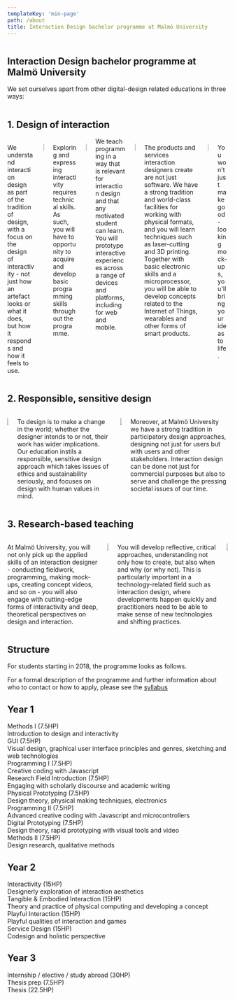 ```yaml
---
templateKey: 'min-page'
path: /about
title: Interaction Design bachelor programme at Malmö University
---
```


<section class="section">
<div class="container">
  <div class="columns is-centered">
    <div class="column is-8">
      <div class="content">
        <h1 class="title has-text-weight-bold is-bold-light">
          Interaction Design bachelor programme at Malmö University
        </h1>
         <p class="subtitle">
        We set ourselves apart from other digital-design related educations in three ways:
        </p>

</div></div></div></div></section>

<section class="hero">
  <div class="hero-body">
    <div class="container">
      <h1 class="title">
        1. Design of interaction
      </h1>
    </div>
  </div>
</section>

<section class="section">
<div class="container">
<div class="columns is-multiline">
<div class="column is-half content">

We understand interaction design as part of the tradition of design, with a focus on the design of interactivity - not just how an artefact looks or what it does, but how it responds and how it feels to use.

</div>
<div class="column is-half">

![](/images/phys-1.gif)

</div>

<div class="column is-half content">

Exploring and expressing interactivity requires technical skills. As such, you will have to opportunity to acquire and develop basic programming skills throughout the programme.

</div>
<div class="column is-half">

![](/images/dig-1.jpg)

</div>

<div class="column is-half content">
We teach programming in a way that is relevant for interaction design and that any motivated student can learn. You will prototype interactive experiences across a range of devices and platforms, including for web and mobile.

</div>

<div class="column is-half">

![](/images/dig-2.jpg)

</div>

<div class="column is-half content">

The products and services interaction designers create are not just software. We have a strong tradition and world-class facilities for working with physical formats, and you will learn techniques such as laser-cutting and 3D printing. Together with basic electronic skills and a microprocessor, you will be able to develop concepts related to the Internet of Things, wearables and other forms of smart products.

</div>
<div class="column is-half">

![](/images/lab-5.jpg)

</div>
<div style="padding-bottom: 0em" class="column is-size-3 is-8 is-offset-2 content">

You won’t just make good-looking mock-ups, you'll bring your ideas to life.

</div>
</div>

</div></section>
<section class="hero">
  <div class="hero-body">
    <div class="container">
      <h1 class="title">
        2. Responsible, sensitive design
      </h1>
    </div>
  </div>
</section>
<section class="section"><div class="container">

<div class="columns is-multiline">
  <div class="column is-half ">

![](/images/lab-4.jpg)

  </div>
  <div class="column is-half content">

To design is to make a change in the world; whether the designer intends to or not, their work has wider implications. Our education instils a responsible, sensitive design approach which takes issues of ethics and sustainability seriously, and focuses on design with human values in mind.

  </div>
    <div class="column is-half ">

![](/images/lab-2.jpg)

  </div>
  <div class="column is-half content">

Moreover, at Malmö University we have a strong tradition in participatory design approaches, designing not just for users but with users and other stakeholders. Interaction design can be done not just for commercial purposes but also to serve and challenge the pressing societal issues of our time.

  </div>

</div>

</div></section>
<section class="hero">
  <div class="hero-body">
    <div class="container">
      <h1 class="title">
        3. Research-based teaching
      </h1>
    </div>
  </div>
</section>
<section class="section"><div class="container">
<div class="columns is-multiline">
<div class="column is-half content">

At Malmö University, you will not only pick up the applied skills of an interaction designer - conducting fieldwork, programming, making mock-ups, creating concept videos, and so on - you will also engage with cutting-edge forms of interactivity and deep, theoretical perspectives on design and interaction.

</div>
<div class="column is-half ">

![](/images/lab-3.jpg)

</div>
<div class="column is-half content">

You will develop reflective, critical approaches, understanding not only how to create, but also when and why (or why not). This is particularly important in a technology-related field such as interaction design, where developments happen quickly and practitioners need to be able to make sense of new technologies and shifting practices.

</div>
<div class="column is-half ">

![](/images/lab-6.jpg)

</div>
</div></div>
</section>

<section class="section section--gradient">
  <div class="container">
    <div class="content">
      <div class="columns is-centered">
        <div class="column is-8 ">
          <h1>Structure</h1>
          <p>For students starting in 2018, the programme looks as follows.</p>
                  <div class="notification is-size-7 is-link">
          For a formal description of the programme and further
          information about who to contact or how to apply, please see
          the <a href="https://edu.mau.se/en/Program/TGIDE">syllabus</a>
        </div>
        </div>
      </div>
    </div>
  </div>

  <div class="container">
    <h1 class="title">Year 1</h1>
    <div class="tile is-ancestor">
      <div class="tile is-parent is-horizontal">
        <div class="tile is-parent">
          <article class="tile is-child box">
            <span class="courseName">Methods I</span>
            <span class="courseHp">(7.5HP)</span>
            <div class="courseDescr">
              Introduction to design and interactivity
            </div>
          </article>
        </div>
        <div class="tile is-3 is-parent is-vertical">
          <article class="tile is-child box">
            <span class="courseName">GUI</span>
            <span class="courseHp">(7.5HP)</span>
            <div class="courseDescr">
              Visual design, graphical user interface principles and
              genres, sketching and web technologies
            </div>
          </article>
          <article class="tile is-child box">
            <span class="courseName">Programming I</span>
            <span class="courseHp">(7.5HP)</span>
            <div class="courseDescr">
              Creative coding with Javascript
            </div>
          </article>
        </div>
        <div class="tile is-parent">
          <article class="tile is-child box">
            <span class="courseName">
              Research Field Introduction
            </span>
            <span class="courseHp">(7.5HP)</span>
            <div class="courseDescr">
              Engaging with scholarly discourse and academic writing
            </div>
          </article>
        </div>
        <div class="tile is-3 is-parent is-vertical">
          <article class="tile is-child box">
            <span class="courseName">Physical Prototyping</span>
            <span class="courseHp">(7.5HP)</span>
            <div class="courseDescr">
              Design theory, physical making techniques, electronics
            </div>
          </article>
          <article class="tile is-child box">
            <span class="courseName">Programming II</span>
            <span class="courseHp">(7.5HP)</span>
            <div class="courseDescr">
              Advanced creative coding with Javascript and
              microcontrollers
            </div>
          </article>
        </div>
        <div class="tile is-3 is-parent is-vertical">
          <article class="tile is-child box">
            <span class="courseName">Digital Prototyping</span>
            <span class="courseHp">(7.5HP)</span>
            <div class="courseDescr">
              Design theory, rapid prototyping with visual tools and
              video
            </div>
          </article>
          <article class="tile is-child box">
            <span class="courseName">Methods II</span>
            <span class="courseHp">(7.5HP)</span>
            <div class="courseDescr">
              Design research, qualitative methods
            </div>
          </article>
        </div>
      </div>
    </div>
  </div>
</section>

<section class="section">
  <div class="container">
    <h1 class="title">Year 2</h1>
    <div class="tile is-ancestor">
      <div class="tile is-parent is-horizontal">
        <div class="tile is-parent ">
          <article class="tile is-child box">
            <span class="courseName">Interactivity</span>
            <span class="courseHp">(15HP)</span>
            <div class="courseDescr">
              Designerly exploration of interaction aesthetics
            </div>
          </article>
        </div>
        <div class="tile is-parent ">
          <article class="tile is-child box">
            <span class="courseName">
              Tangible & Embodied Interaction
            </span>
            <span class="courseHp">(15HP)</span>
            <div class="courseDescr">
              Theory and practice of physical computing and developing a
              concept
            </div>
          </article>
        </div>
        <div class="tile is-parent ">
          <article class="tile is-child box">
            <span class="courseName">Playful Interaction</span>
            <span class="courseHp">(15HP)</span>
            <div class="courseDescr">
              Playful qualities of interaction and games
            </div>
          </article>
        </div>
        <div class="tile is-parent ">
          <article class="tile is-child box">
            <span class="courseName">Service Design</span>
            <span class="courseHp">(15HP)</span>
            <div class="courseDescr">
              Codesign and holistic perspective
            </div>
          </article>
        </div>
      </div>
    </div>
  </div>
</section>

<section class="section">
  <div class="container">
    <h1 class="title">Year 3</h1>
    <div class="tile is-ancestor">
      <div class="tile is-parent is-horizontal">
        <div class="tile is-6 is-parent ">
          <article class="tile  is-child box">
            <span class="courseName">
              Internship / elective / study abroad
            </span>
            <span class="courseHp">(30HP)</span>
          </article>
        </div>
        <div class="tile is-2 is-parent ">
          <article class="tile is-child box">
            <span class="courseName">Thesis prep</span>
            <span class="courseHp">(7.5HP)</span>
            <div class="courseDescr" />
          </article>
        </div>
        <div class="tile is-4 is-parent ">
          <article class="tile is-child box">
            <span class="courseName">Thesis</span>
            <span class="courseHp">(22.5HP)</span>
            <div class="courseDescr" />
          </article>
        </div>
      </div>
    </div>
  </section>
